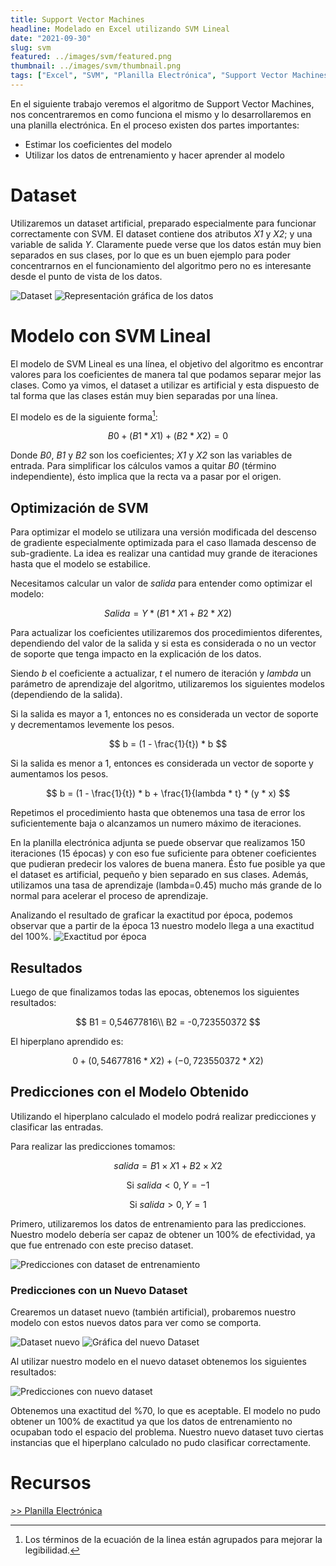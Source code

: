 ```yaml
---
title: Support Vector Machines
headline: Modelado en Excel utilizando SVM Lineal 
date: "2021-09-30"
slug: svm
featured: ../images/svm/featured.png
thumbnail: ../images/svm/thumbnail.png
tags: ["Excel", "SVM", "Planilla Electrónica", "Support Vector Machines", "SVM Lineal"]
---
```


En el siguiente trabajo veremos el algoritmo de Support Vector Machines, nos
concentraremos en como funciona el mismo y lo desarrollaremos en una planilla
electrónica.
En el proceso existen dos partes importantes:
* Estimar los coeficientes del modelo
* Utilizar los datos de entrenamiento y hacer aprender al modelo

# Dataset
Utilizaremos un dataset artificial, preparado especialmente para funcionar
correctamente con SVM. El dataset contiene dos atributos _X1_ y _X2_; y una
variable de salida _Y_.  Claramente puede verse que los datos están muy bien
separados en sus clases, por lo que es un buen ejemplo para poder concentrarnos
en el funcionamiento del algoritmo pero no es interesante desde el punto de
vista de los datos.


![Dataset](../images/svm/data.png)
![Representación gráfica de los datos](../images/svm/plot.png)


# Modelo con SVM Lineal
El modelo de SVM Lineal es una línea, el objetivo del algoritmo es encontrar
valores para los coeficientes de manera tal que podamos separar mejor las
clases. Como ya vimos, el dataset a utilizar es artificial y esta dispuesto de
tal forma que las clases están muy bien separadas por una línea.

El modelo es de la siguiente forma[^1]:
[^1]: Los términos de la ecuación de la linea están agrupados para mejorar la legibilidad.

$$
B0 + (B1 * X1) + (B2 * X2) = 0
$$

Donde _B0_, _B1_ y _B2_ son los coeficientes; _X1_ y _X2_ son las variables de
entrada.  Para simplificar los cálculos vamos a quitar _B0_ (término
independiente), ésto implica que la recta va a pasar por el origen.

## Optimización de SVM
Para optimizar el modelo se utilizara una versión modificada del descenso de
gradiente especialmente optimizada para el caso llamada descenso de
sub-gradiente.  La idea es realizar una cantidad muy grande de iteraciones
hasta que el modelo se estabilice.

Necesitamos calcular un valor de _salida_ para entender como optimizar el modelo:

$$
Salida=Y * (B1 * X1 + B2 * X2)
$$

Para actualizar los coeficientes utilizaremos dos procedimientos diferentes,
dependiendo del valor de la salida y si esta es considerada o no un vector de
soporte que tenga impacto en la explicación de los datos.

Siendo _b_ el coeficiente a actualizar, _t_ el numero de iteración y _lambda_
un parámetro de aprendizaje del algoritmo, utilizaremos los siguientes modelos
(dependiendo de la salida).

Si la salida es mayor a 1, entonces no es considerada un vector de soporte y
decrementamos levemente los pesos.

$$
b = (1 - \frac{1}{t}) * b
$$

Si la salida es menor a 1, entonces es considerada un vector de soporte y
aumentamos los pesos.

$$
b = (1 - \frac{1}{t}) * b + \frac{1}{lambda * t} * (y * x)
$$

Repetimos el procedimiento hasta que obtenemos una tasa de error los
suficientemente baja o alcanzamos un numero máximo de iteraciones.

En la planilla electrónica adjunta se puede observar que realizamos 150
iteraciones (15 épocas) y con eso fue suficiente para obtener coeficientes que
pudieran predecir los valores de buena manera.  Ésto fue posible ya que el
dataset es artificial, pequeño y bien separado en sus clases.  Además,
utilizamos una tasa de aprendizaje (lambda=0.45) mucho más grande de lo normal
para acelerar el proceso de aprendizaje.

Analizando el resultado de graficar la exactitud por época, podemos observar
que a partir de la época 13 nuestro modelo llega a una exactitud del 100%.
![Exactitud por época](../images/svm/exactitud.png)

## Resultados
Luego de que finalizamos todas las epocas, obtenemos los siguientes resultados:

$$
B1 = 0,54677816\\
B2 = -0,723550372
$$

El hiperplano aprendido es:

$$
0 + (0,54677816 * X2) + (-0,723550372 * X2)
$$


## Predicciones con el Modelo Obtenido
Utilizando el hiperplano calculado el modelo podrá realizar predicciones y
clasificar las entradas.

Para realizar las predicciones tomamos:

$$
salida= B1×X1+B2×X2
$$

$$
\text{Si } salida<0,Y=-1
$$

$$
\text{Si } salida>0,Y=1
$$

Primero, utilizaremos los datos de entrenamiento para las predicciones. Nuestro
modelo debería ser capaz de obtener un 100% de efectividad, ya que fue
entrenado con este preciso dataset.

![Predicciones con dataset de entrenamiento](../images/svm/predictions-training.png)

### Predicciones con un Nuevo Dataset
Crearemos un dataset nuevo (también artificial), probaremos nuestro modelo con
estos nuevos datos para ver como se comporta.

![Dataset nuevo](../images/svm/new-data.png)
![Gráfica del nuevo Dataset](../images/svm/new-data-plot.png)

Al utilizar nuestro modelo en el nuevo dataset obtenemos los siguientes resultados:

![Predicciones con nuevo dataset](../images/svm/predictions-new-dataset.png)

Obtenemos una exactitud del %70, lo que es aceptable. El modelo no pudo obtener un
100% de exactitud ya que los datos de entrenamiento no ocupaban todo el espacio del
problema. Nuestro nuevo dataset tuvo ciertas instancias que el hiperplano calculado
no pudo clasificar correctamente.

# Recursos
[>> Planilla Electrónica](svm-linear.xlsx)
